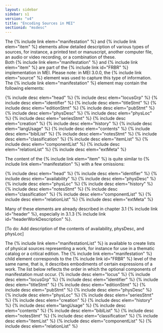 ```yaml
---
layout: sidebar
sidebar: s1
version: "v4"
title: "Encoding Sources in MEI"
sectionid: "msdesc"
---
```


The {% include link elem="manifestation" %} and {% include link elem="item" %} elements allow detailed description of various types of sources, for instance, a printed text or manuscript, another computer file, an audio or video recording, or a combination of these.  
Both {% include link elem="manifestation" %} and {% include link elem="item" %} are part of the {% include link id="FRBR" %} implementation in MEI.
Please note: in MEI 3.0.0, the {% include link elem="source" %} element was used to capture this type of information.
The {% include link elem="manifestation" %} element may contain the following elements:

{% include desc elem="head" %}
{% include desc elem="locusGrp" %}
{% include desc elem="identifier" %}
{% include desc elem="titleStmt" %}
{% include desc elem="editionStmt" %}
{% include desc elem="pubStmt" %}
{% include desc elem="physDesc" %}
{% include desc elem="physLoc" %}
{% include desc elem="seriesStmt" %}
{% include desc elem="creation" %}
{% include desc elem="history" %}
{% include desc elem="langUsage" %}
{% include desc elem="contents" %}
{% include desc elem="biblList" %}
{% include desc elem="notesStmt" %}
{% include desc elem="classification" %}
{% include desc elem="itemList" %}
{% include desc elem="componentList" %}
{% include desc elem="relationList" %}
{% include desc elem="extMeta" %}

The content of the {% include link elem="item" %} is quite similar to {% include link elem="manifestation" %} with a few omissions:

{% include desc elem="head" %}
{% include desc elem="identifier" %}
{% include desc elem="availability" %}
{% include desc elem="physDesc" %}
{% include desc elem="physLoc" %}
{% include desc elem="history" %}
{% include desc elem="notesStmt" %}
{% include desc elem="classification" %}
{% include desc elem="componentList" %}
{% include desc elem="relationList" %}
{% include desc elem="extMeta" %}

Many of these elements are already described in chapter 3.1 {% include link id="header" %}, especially in 3.1.3 {% include link id="headerWorkDescription" %}.

[To do: Add description of the contents of availability, physDesc, and physLoc]

The {% include link elem="manifestationList" %} is available to create lists of physical sources representing a work, for instance for use in a thematic catalog or a critical edition. The {% include link elem="manifestation" %} child element corresponds to the {% include link id="FRBR" %} level of the same name, that is, it describes embodiments of certain expressions of a work. The list below reflects the order in which the optional components of manifestation must occur.
{% include desc elem="locus" %}
{% include desc elem="locusGrp" %}
{% include desc elem="identifier" %}
{% include desc elem="titleStmt" %}
{% include desc elem="editionStmt" %}
{% include desc elem="pubStmt" %}
{% include desc elem="physDesc" %}
{% include desc elem="physLoc" %}
{% include desc elem="seriesStmt" %}
{% include desc elem="creation" %}
{% include desc elem="history" %}
{% include desc elem="langUsage" %}
{% include desc elem="contents" %}
{% include desc elem="biblList" %}
{% include desc elem="notesStmt" %}
{% include desc elem="classification" %}
{% include desc elem="itemList" %}
{% include desc elem="componentList" %}
{% include desc elem="relationList" %}
